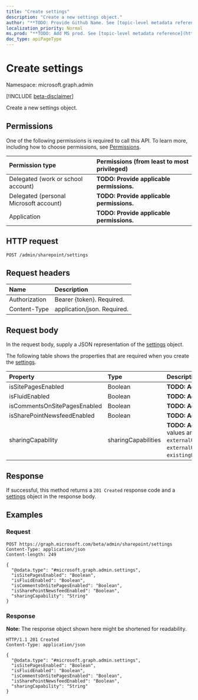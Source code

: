 ```yaml
---
title: "Create settings"
description: "Create a new settings object."
author: "**TODO: Provide Github Name. See [topic-level metadata reference](https://msgo.azurewebsites.net/add/document/guidelines/metadata.html#topic-level-metadata)**"
localization_priority: Normal
ms.prod: "**TODO: Add MS prod. See [topic-level metadata reference](https://msgo.azurewebsites.net/add/document/guidelines/metadata.html#topic-level-metadata)**"
doc_type: apiPageType
---
```


# Create settings
Namespace: microsoft.graph.admin

[!INCLUDE [beta-disclaimer](../../includes/beta-disclaimer.md)]

Create a new settings object.

## Permissions
One of the following permissions is required to call this API. To learn more, including how to choose permissions, see [Permissions](/graph/permissions-reference).

|Permission type|Permissions (from least to most privileged)|
|:---|:---|
|Delegated (work or school account)|**TODO: Provide applicable permissions.**|
|Delegated (personal Microsoft account)|**TODO: Provide applicable permissions.**|
|Application|**TODO: Provide applicable permissions.**|

## HTTP request

<!-- {
  "blockType": "ignored"
}
-->
``` http
POST /admin/sharepoint/settings
```

## Request headers
|Name|Description|
|:---|:---|
|Authorization|Bearer {token}. Required.|
|Content-Type|application/json. Required.|

## Request body
In the request body, supply a JSON representation of the [settings](../resources/admin-settings.md) object.

The following table shows the properties that are required when you create the [settings](../resources/admin-settings.md).

|Property|Type|Description|
|:---|:---|:---|
|isSitePagesEnabled|Boolean|**TODO: Add Description**|
|isFluidEnabled|Boolean|**TODO: Add Description**|
|isCommentsOnSitePagesEnabled|Boolean|**TODO: Add Description**|
|isSharePointNewsfeedEnabled|Boolean|**TODO: Add Description**|
|sharingCapability|sharingCapabilities|**TODO: Add Description**. Possible values are: `disabled`, `externalUserSharingOnly`, `externalUserAndGuestSharing`, `existingExternalUserSharingOnly`.|



## Response

If successful, this method returns a `201 Created` response code and a [settings](../resources/admin-settings.md) object in the response body.

## Examples

### Request
<!-- {
  "blockType": "request",
  "name": "create_settings_from_"
}
-->
``` http
POST https://graph.microsoft.com/beta/admin/sharepoint/settings
Content-Type: application/json
Content-length: 249

{
  "@odata.type": "#microsoft.graph.admin.settings",
  "isSitePagesEnabled": "Boolean",
  "isFluidEnabled": "Boolean",
  "isCommentsOnSitePagesEnabled": "Boolean",
  "isSharePointNewsfeedEnabled": "Boolean",
  "sharingCapability": "String"
}
```


### Response
**Note:** The response object shown here might be shortened for readability.
<!-- {
  "blockType": "response",
  "truncated": true,
  "@odata.type": "microsoft.graph.admin.settings"
}
-->
``` http
HTTP/1.1 201 Created
Content-Type: application/json

{
  "@odata.type": "#microsoft.graph.admin.settings",
  "isSitePagesEnabled": "Boolean",
  "isFluidEnabled": "Boolean",
  "isCommentsOnSitePagesEnabled": "Boolean",
  "isSharePointNewsfeedEnabled": "Boolean",
  "sharingCapability": "String"
}
```